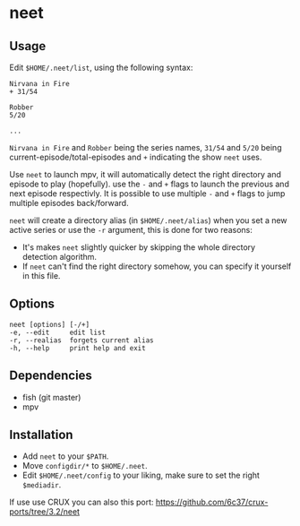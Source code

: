 # neet

## Usage

Edit `$HOME/.neet/list`, using the following syntax:
```
Nirvana in Fire
+ 31/54

Robber
5/20

...
```

`Nirvana in Fire` and `Robber` being the series names, `31/54` and
`5/20` being current-episode/total-episodes and `+` indicating the
show `neet` uses.

Use `neet` to launch mpv, it will automatically detect the right directory
and episode to play (hopefully). use the `-` and `+` flags to launch
the previous and next episode respectivly. It is possible to use multiple
`-` and `+` flags to jump multiple episodes back/forward.

`neet` will create a directory alias (in `$HOME/.neet/alias`) when you set a new active series or use
the `-r` argument, this is done for two reasons:
* It's makes `neet` slightly quicker by skipping the whole directory detection
  algorithm.
* If `neet` can't find the right directory somehow, you can specify it
  yourself in this file.

## Options

```
neet [options] [-/+]
-e, --edit     edit list
-r, --realias  forgets current alias
-h, --help     print help and exit
```

## Dependencies

* fish (git master)
* mpv

## Installation

* Add `neet` to your `$PATH`.
* Move `configdir/*` to `$HOME/.neet`.
* Edit `$HOME/.neet/config` to your liking, make sure to set the right
  `$mediadir`.

If use use CRUX you can also this port: https://github.com/6c37/crux-ports/tree/3.2/neet
